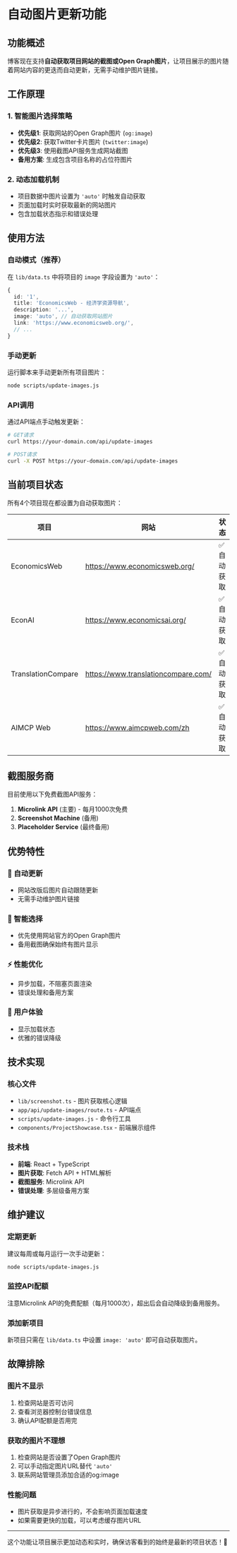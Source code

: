 # 自动图片更新功能

## 功能概述

博客现在支持**自动获取项目网站的截图或Open Graph图片**，让项目展示的图片随着网站内容的更迭而自动更新，无需手动维护图片链接。

## 工作原理

### 1. 智能图片选择策略
- **优先级1**: 获取网站的Open Graph图片 (`og:image`)
- **优先级2**: 获取Twitter卡片图片 (`twitter:image`)  
- **优先级3**: 使用截图API服务生成网站截图
- **备用方案**: 生成包含项目名称的占位符图片

### 2. 动态加载机制
- 项目数据中图片设置为 `'auto'` 时触发自动获取
- 页面加载时实时获取最新的网站图片
- 包含加载状态指示和错误处理

## 使用方法

### 自动模式（推荐）
在 `lib/data.ts` 中将项目的 `image` 字段设置为 `'auto'`：

```typescript
{
  id: '1',
  title: 'EconomicsWeb - 经济学资源导航',
  description: '...',
  image: 'auto', // 自动获取网站图片
  link: 'https://www.economicsweb.org/',
  // ...
}
```

### 手动更新
运行脚本来手动更新所有项目图片：

```bash
node scripts/update-images.js
```

### API调用
通过API端点手动触发更新：

```bash
# GET请求
curl https://your-domain.com/api/update-images

# POST请求
curl -X POST https://your-domain.com/api/update-images
```

## 当前项目状态

所有4个项目现在都设置为自动获取图片：

| 项目 | 网站 | 状态 |
|------|------|------|
| EconomicsWeb | https://www.economicsweb.org/ | ✅ 自动获取 |
| EconAI | https://www.economicsai.org/ | ✅ 自动获取 |
| TranslationCompare | https://www.translationcompare.com/ | ✅ 自动获取 |
| AIMCP Web | https://www.aimcpweb.com/zh | ✅ 自动获取 |

## 截图服务商

目前使用以下免费截图API服务：

1. **Microlink API** (主要) - 每月1000次免费
2. **Screenshot Machine** (备用)
3. **Placeholder Service** (最终备用)

## 优势特性

### 🔄 自动更新
- 网站改版后图片自动跟随更新
- 无需手动维护图片链接

### 🎯 智能选择
- 优先使用网站官方的Open Graph图片
- 备用截图确保始终有图片显示

### ⚡ 性能优化
- 异步加载，不阻塞页面渲染
- 错误处理和备用方案

### 🎨 用户体验
- 显示加载状态
- 优雅的错误降级

## 技术实现

### 核心文件
- `lib/screenshot.ts` - 图片获取核心逻辑
- `app/api/update-images/route.ts` - API端点
- `scripts/update-images.js` - 命令行工具
- `components/ProjectShowcase.tsx` - 前端展示组件

### 技术栈
- **前端**: React + TypeScript
- **图片获取**: Fetch API + HTML解析
- **截图服务**: Microlink API
- **错误处理**: 多层级备用方案

## 维护建议

### 定期更新
建议每周或每月运行一次手动更新：
```bash
node scripts/update-images.js
```

### 监控API配额
注意Microlink API的免费配额（每月1000次），超出后会自动降级到备用服务。

### 添加新项目
新项目只需在 `lib/data.ts` 中设置 `image: 'auto'` 即可自动获取图片。

## 故障排除

### 图片不显示
1. 检查网站是否可访问
2. 查看浏览器控制台错误信息
3. 确认API配额是否用完

### 获取的图片不理想
1. 检查网站是否设置了Open Graph图片
2. 可以手动指定图片URL替代 `'auto'`
3. 联系网站管理员添加合适的og:image

### 性能问题
- 图片获取是异步进行的，不会影响页面加载速度
- 如果需要更快的加载，可以考虑缓存图片URL

---

这个功能让项目展示更加动态和实时，确保访客看到的始终是最新的项目状态！🚀 